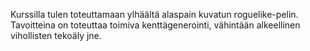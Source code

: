 Kurssilla tulen toteuttamaan ylhäältä alaspain kuvatun roguelike-pelin. Tavoitteina on toteuttaa toimiva kenttägenerointi, vähintään alkeellinen vihollisten tekoäly jne.
